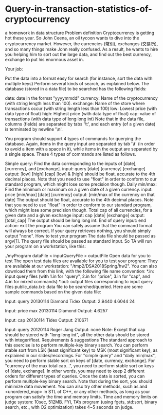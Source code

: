 # Query-in-transaction-statistics-of-cryptocurrency
a homework in data structure
Problem definition
Cryptocurrency is getting hot these year. So John Ceena, an oil tycoon wants to dive into the cryptocurrency market. However, the currencies (幣別), exchanges (交易所), and so many things make John really confused. As a result, he wants to hire you helping him to sort out the large data, and find out the best currency, exchange to put his enormous asset in.

Your job:

Put the data into a format easy for search (for instance, sort the data with multiple keys)
Perform several kinds of search, as explained below.
The database (stored in a data file) to be searched has the following fields:

date: date in the format "yyyymmdd"
currency: Name of the cryptocurrency (with string length less than 100).
exchange: Name of the store where transactions occur (with string length less than 100)
low: Lowest price (with data type of float)
high: Highest price (with data type of float)
cap: value of transactions (with data type of long long int)
Note that in the data file, columns (fields) are separated by tabs '\t', and each entry (of a given date) is terminated by newline '\n'.

You program should support 4 types of commands for querying the database. Again, items in the query input are separated by tab '\t' (in order to avoid a item with a space in it), while items in the output are separated by a single space. These 4 types of commands are listed as follows.

Simple query: Find the data corresponding to the inputs of [date], [currency], and [exchange].
input: query	[date]	[currency]	[exchange]
output: [low] [high] [cap]
[low] & [high] should be float, accurate to the 4th decimal places. Note that you need to use "float" in order to conform to our standard program, which might lose some precision though.
Daily min/max: Find the minimum or maximum on a given date of a given currency.
input:  price	[min/max]	[date]	[currency]
output: [min/max of the currency on that date]
The output should be float, accurate to the 4th decimal places. Note that you need to use "float" in order to conform to our standard program, which might lose some precision though.
Total cap of all currencies, for a given date and a given exchange
input: cap	[date]	[exchange]
output: [total_cap]
The output should be long long int.
End of query
input: end
action: exit the program
You can safely assume that the command format will always be correct. If your query retrieves nothing, you should simply output "none".
How to test your program
The data file should be passed as argv[1]. The query file should be passed as standard input. So TA will run your program on a workstation, like this:

./myProgram dataFile < inputQueryFile > outputFile
Open data for you to test
The open test data files are available for you to test your program:
They are available at our workstation: "/tmp2/DSA2018Spring/hw2".
You can also download them from this link, with the following file name convention:
*.in: input query files (with 1.in for "query", 2.in for "price", 3.in for "cap", and 4.in for mixed commands)
*.out: output files corresponding to input query files
public_data.txt: data file to be searched/queried.
Here are some sample commands based on the given data file:

Input: query	20130114	Diamond	Tidex
Output: 2.9440 4.6044 24

Input: price	max	20130114	Diamond
Output: 4.6257

Input: cap	20130114	Tidex
Output: 210671

Input: query	20120114	Roger	Jang
Output: none
Note: Except that cap should be stored with "long long int", all the other data should be stored with integer/float.
Requirements & suggestions
The standard approach to this exercise is to perform multiple-key binary search.
You can perform stable sort from LSK (least significant key) to MSK (most significant key), as explained in our slides/recordings. For "simple query" and "daily min/max", you need to perform stable sort on keys of [date, currency, exchange]. For "currency of the max total cap...", you need to perform stable sort on keys of [date, exchange]. In other words, you may need to keep 2 different orders for different types of queries.
Once the data is sorted, you can perform multiple-key binary search.
Note that during the sort, you should minimize data movement.
You can also try other methods, such as <map> and <unordered_map> in STL of C++, or any other methods, as long as your program can satisfy the time and memory limits.
Time and memory limits on judge system: 10sec, 512MB. FYI, TA’s program (using fgets, std:sort, binary search, etc., with O2 optimization) takes 4~5 seconds on judge.
